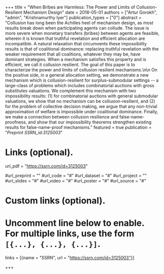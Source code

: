 +++
title = "When Bribes are Harmless: The Power and Limits of Collusion-Resilient Mechanism Design"
date = 2018-05-01
authors = ["Artur Gorokh", "admin", "Krishnamurthy Iyer"]
publication_types = ["0"]
abstract = "Collusion has long been the Achilles heel of mechanism design, as most results break down when participating agents can collude. The issue is more severe when monetary transfers (bribes) between agents are feasible, wherein it is known that truthful revelation and efficient allocation are incompatible. A natural relaxation that circumvents these impossibility results is that of coalitional dominance: replacing truthful revelation with the weaker requirement that all coalitions, whatever they may be, have dominant strategies. When a mechanism satisfies this property and is efficient, we call it collusion resilient. The goal of this paper is to characterize the power and limits of collusion resilient mechanisms.\n\n On the positive side, in a general allocation setting, we demonstrate a new mechanism which is collusion-resilient for surplus-submodular settings -- a large-class of problems which includes combinatorial auctions with gross substitutes valuations. We complement this mechanism with two impossibility results: (1) for combinatorial auctions with general submodular valuations, we show that no mechanism can be collusion-resilient, and (2) for the problem of collective decision making, we argue that any non-trivial approximation of welfare is impossible under coalitional dominance. Finally, we make a connection between collusion resilience and false-name-proofness, and show that our impossibility theorems strengthen existing results for false-name-proof mechanisms."
featured = true
publication = "*Preprint SSRN_id:3125003*"

# Links (optional).
url_pdf = "https://ssrn.com/id=3125003"

#url_preprint = ""
#url_code = "#"
#url_dataset = "#"
#url_project = ""
#url_slides = "#"
#url_video = "#"
#url_poster = "#"
#url_source = "#"

# Custom links (optional).
#   Uncomment line below to enable. For multiple links, use the form `[{...}, {...}, {...}]`.
links = [{name = "SSRN", url = "https://ssrn.com/id=3125003"}]


+++

